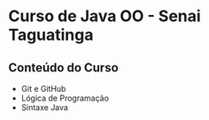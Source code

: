 # Curso de Java OO - Senai Taguatinga
## Conteúdo do Curso
- Git e GitHub
- Lógica de Programação
- Sintaxe Java 
